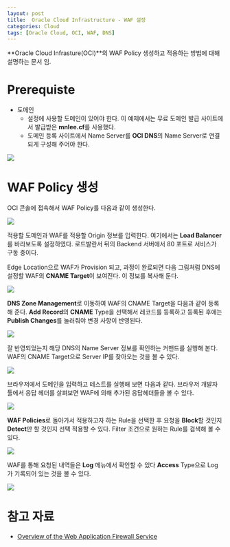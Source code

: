 ```yaml
---
layout: post
title:  Oracle Cloud Infrastructure - WAF 설정
categories: Cloud
tags: [Oracle Cloud, OCI, WAF, DNS]
---
```


**Oracle Cloud Infrasture(OCI)**의 WAF Policy 생성하고 적용하는 방법에 대해 설명하는 문서 임.

# Prerequiste
- 도메인 
    - 설정에 사용할 도메인이 있어야 한다. 이 예제에서는 무료 도메인 발급 사이트에서 발급받은 **mnlee.cf**를 사용했다.
    - 도메인 등록 사이트에서 Name Server를 **OCI DNS**의 Name Server로 연결되게 구성해 주어야 한다.

![](/assets/images/waf/00_nameserver.png)   

# WAF Policy 생성

OCI 콘솔에 접속해서 WAF Policy를 다음과 같이 생성한다.

![](/assets/images/waf/00_create_waf.png) 

적용할 도메인과 WAF를 적용할 Origin 정보를 입력한다. 여기에서는 **Load Balancer**를 바라보도록 설정하였다.
로드발란서 뒤의 Backend 서버에서 80 포트로 서비스가 구동 중이다.

Edge Location으로 WAF가 Provision 되고, 과정이 완료되면 다음 그림처럼 DNS에 설정할 WAF의 **CNAME Target**이 보여진다.
이 정보를 복사해 둔다. 

![](/assets/images/waf/01_create_waf.png) 

**DNS Zone Management**로 이동하여 WAF의 CNAME Target을 다음과 같이 등록해 준다.
**Add Record**의 **CNAME** Type을 선택해서 레코드를 등록하고 등록된 후에는 **Publish Changes**를 눌러줘야 변경 사항이 반영된다.

![](/assets/images/waf/02_dns_setting.png) 

잘 반영되었는지 해당 DNS의 Name Server 정보를 확인하는 커맨드를 실행해 본다.
WAF의 CNAME Target으로 Server IP를 찾아오는 것을 볼 수 있다.

![](/assets/images/waf/03_dig.png) 

브라우저에서 도메인을 입력하고 테스트를 실행해 보면 다음과 같다.
브라우저 개발자 툴에서 응답 헤더를 살펴보면 WAF에 의해 추가된 응답헤더들을 볼 수 있다. 

![](/assets/images/waf/04_browser.png) 

**WAF Policies**로 돌아가서 적용하고자 하는 Rule을 선택한 후 요청을 **Block**할 것인지 **Detect**만 할 것인지 선택 적용할 수 있다.
Filter 조건으로 원하는 Rule를 검색해 볼 수 있다.

![](/assets/images/waf/05_rules.png)

WAF를 통해 요청된 내역들은 **Log** 메뉴에서 확인할 수 있다 **Access** Type으로 Log가 기록되어 있는 것을 볼 수 있다.

![](/assets/images/waf/06_log.png)


# 참고 자료
- [Overview of the Web Application Firewall Service](https://docs.cloud.oracle.com/iaas/Content/WAF/Concepts/overview.htm)